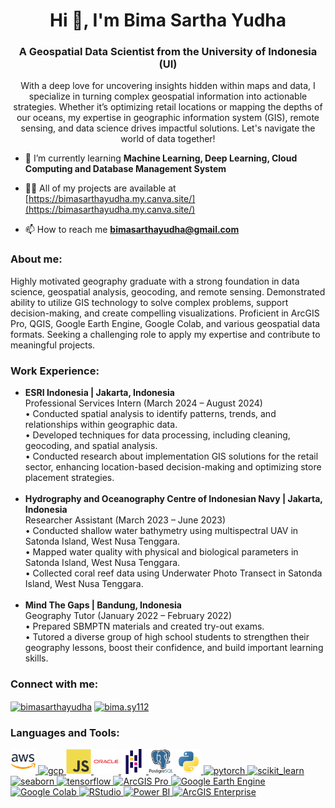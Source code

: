<h1 align="center">Hi 👋, I'm Bima Sartha Yudha</h1>
<h3 align="center">A Geospatial Data Scientist from the University of Indonesia (UI) </h3>
<p align="center">With a deep love for uncovering insights hidden within maps and data, I specialize in turning complex geospatial information into actionable strategies. Whether it’s optimizing retail locations or mapping the depths of our oceans, my expertise in geographic information system (GIS), remote sensing, and data science drives impactful solutions. Let's navigate the world of data together!</p>

- 🌱 I’m currently learning **Machine Learning, Deep Learning, Cloud Computing and Database Management System**

- 👨‍💻 All of my projects are available at [https://bimasarthayudha.my.canva.site/](https://bimasarthayudha.my.canva.site/)

- 📫 How to reach me **bimasarthayudha@gmail.com**

<h3 align="left">About me:</h3>
<p align="left">
  Highly motivated geography graduate with a strong foundation in data science, geospatial analysis, geocoding, and remote sensing. Demonstrated ability to utilize GIS technology to solve complex problems, support decision-making, and create compelling visualizations. Proficient in ArcGIS Pro, QGIS, Google Earth Engine, Google Colab, and various geospatial data formats. Seeking a challenging role to apply my expertise and contribute to meaningful projects.
</p>
<h3 align="left">Work Experience:</h3>
<ul>
  <li><strong>ESRI Indonesia | Jakarta, Indonesia</strong><br>
      Professional Services Intern (March 2024 – August 2024)<br>
      • Conducted spatial analysis to identify patterns, trends, and relationships within geographic data.<br>
      • Developed techniques for data processing, including cleaning, geocoding, and spatial analysis.<br>
      • Conducted research about implementation GIS solutions for the retail sector, enhancing location-based decision-making and optimizing store placement strategies.
  </li>
  <br>
  <li><strong>Hydrography and Oceanography Centre of Indonesian Navy | Jakarta, Indonesia</strong><br>
      Researcher Assistant (March 2023 – June 2023)<br>
      • Conducted shallow water bathymetry using multispectral UAV in Satonda Island, West Nusa Tenggara.<br>
      • Mapped water quality with physical and biological parameters in Satonda Island, West Nusa Tenggara.<br>
      • Collected coral reef data using Underwater Photo Transect in Satonda Island, West Nusa Tenggara.
  </li>
  <br>
  <li><strong>Mind The Gaps | Bandung, Indonesia</strong><br>
      Geography Tutor (January 2022 – February 2022)<br>
      • Prepared SBMPTN materials and created try-out exams.<br>
      • Tutored a diverse group of high school students to strengthen their geography lessons, boost their confidence, and build important learning skills.
  </li>
</ul>
<h3 align="left">Connect with me:</h3>
<p align="left">
<a href="https://linkedin.com/in/bimasarthayudha" target="blank"><img align="center" src="https://raw.githubusercontent.com/rahuldkjain/github-profile-readme-generator/master/src/images/icons/Social/linked-in-alt.svg" alt="bimasarthayudha" height="30" width="40" /></a>
<a href="https://instagram.com/bima.sy112" target="blank"><img align="center" src="https://raw.githubusercontent.com/rahuldkjain/github-profile-readme-generator/master/src/images/icons/Social/instagram.svg" alt="bima.sy112" height="30" width="40" /></a>
</p>

<h3 align="left">Languages and Tools:</h3>
<p align="left">
  <a href="https://aws.amazon.com" target="_blank" rel="noreferrer">
    <img src="https://raw.githubusercontent.com/devicons/devicon/master/icons/amazonwebservices/amazonwebservices-original-wordmark.svg" alt="aws" width="40" height="40"/>
  </a>
  <a href="https://cloud.google.com" target="_blank" rel="noreferrer">
    <img src="https://www.vectorlogo.zone/logos/google_cloud/google_cloud-icon.svg" alt="gcp" width="40" height="40"/>
  </a>
  <a href="https://developer.mozilla.org/en-US/docs/Web/JavaScript" target="_blank" rel="noreferrer">
    <img src="https://raw.githubusercontent.com/devicons/devicon/master/icons/javascript/javascript-original.svg" alt="javascript" width="40" height="40"/>
  </a>
  <a href="https://www.oracle.com/" target="_blank" rel="noreferrer">
    <img src="https://raw.githubusercontent.com/devicons/devicon/master/icons/oracle/oracle-original.svg" alt="oracle" width="40" height="40"/>
  </a>
  <a href="https://pandas.pydata.org/" target="_blank" rel="noreferrer">
    <img src="https://raw.githubusercontent.com/devicons/devicon/2ae2a900d2f041da66e950e4d48052658d850630/icons/pandas/pandas-original.svg" alt="pandas" width="40" height="40"/>
  </a>
  <a href="https://www.postgresql.org" target="_blank" rel="noreferrer">
    <img src="https://raw.githubusercontent.com/devicons/devicon/master/icons/postgresql/postgresql-original-wordmark.svg" alt="postgresql" width="40" height="40"/>
  </a>
  <a href="https://www.python.org" target="_blank" rel="noreferrer">
    <img src="https://raw.githubusercontent.com/devicons/devicon/master/icons/python/python-original.svg" alt="python" width="40" height="40"/>
  </a>
  <a href="https://pytorch.org/" target="_blank" rel="noreferrer">
    <img src="https://www.vectorlogo.zone/logos/pytorch/pytorch-icon.svg" alt="pytorch" width="40" height="40"/>
  </a>
  <a href="https://scikit-learn.org/" target="_blank" rel="noreferrer">
    <img src="https://upload.wikimedia.org/wikipedia/commons/0/05/Scikit_learn_logo_small.svg" alt="scikit_learn" width="40" height="40"/>
  </a>
  <a href="https://seaborn.pydata.org/" target="_blank" rel="noreferrer">
    <img src="https://seaborn.pydata.org/_images/logo-mark-lightbg.svg" alt="seaborn" width="40" height="40"/>
  </a>
  <a href="https://www.tensorflow.org" target="_blank" rel="noreferrer">
    <img src="https://www.vectorlogo.zone/logos/tensorflow/tensorflow-icon.svg" alt="tensorflow" width="40" height="40"/>
  </a>
  <a href="https://www.esri.com/en-us/arcgis/products/arcgis-pro/overview" target="_blank" rel="noreferrer">
    <img src="https://www.esri.com/content/dam/esrisites/en-us/common/icons/product-logos/ArcGIS-Pro.png" alt="ArcGIS Pro" width="40" height="40"/>
  </a>
  <a href="https://earthengine.google.com/" target="_blank" rel="noreferrer">
    <img src="https://upload.wikimedia.org/wikipedia/commons/2/2a/Google_Earth_Engine_logo.png" alt="Google Earth Engine" width="40" height="40"/>
  </a>
  <a href="https://colab.research.google.com/" target="_blank" rel="noreferrer">
    <img src="https://upload.wikimedia.org/wikipedia/commons/d/d0/Google_Colaboratory_SVG_Logo.svg" alt="Google Colab" width="40" height="40"/>
  </a>
  <!-- Existing icons -->
  <a href="https://www.rstudio.com/" target="_blank" rel="noreferrer">
    <img src="https://www.rstudio.com/wp-content/uploads/2018/10/RStudio-Logo-Flat.png" alt="RStudio" width="40" height="40"/>
  </a>
  <a href="https://powerbi.microsoft.com/" target="_blank" rel="noreferrer">
    <img src="https://upload.wikimedia.org/wikipedia/commons/c/cf/New_Power_BI_Logo.svg" alt="Power BI" width="40" height="40"/>
  </a>
  <a href="https://www.esri.com/en-us/arcgis/products/arcgis-enterprise/overview" target="_blank" rel="noreferrer">
    <img src="https://www.esri.com/content/dam/esrisites/en-us/common/icons/product-logos/ArcGIS-Enterprise.png" alt="ArcGIS Enterprise" width="40" height="40"/>
  </a>
</p>
